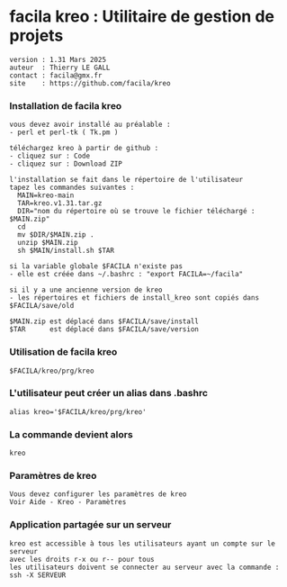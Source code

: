 # facila kreo : Utilitaire de gestion de projets
    
    version : 1.31 Mars 2025
    auteur  : Thierry LE GALL 
    contact : facila@gmx.fr
    site    : https://github.com/facila/kreo

### Installation de facila kreo
```
vous devez avoir installé au préalable :
- perl et perl-tk ( Tk.pm )

téléchargez kreo à partir de github :
- cliquez sur : Code
- cliquez sur : Download ZIP

l'installation se fait dans le répertoire de l'utilisateur
tapez les commandes suivantes :
  MAIN=kreo-main
  TAR=kreo.v1.31.tar.gz
  DIR="nom du répertoire où se trouve le fichier téléchargé : $MAIN.zip"
  cd
  mv $DIR/$MAIN.zip .
  unzip $MAIN.zip
  sh $MAIN/install.sh $TAR

si la variable globale $FACILA n'existe pas
- elle est créée dans ~/.bashrc : "export FACILA=~/facila"

si il y a une ancienne version de kreo
- les répertoires et fichiers de install_kreo sont copiés dans $FACILA/save/old

$MAIN.zip est déplacé dans $FACILA/save/install
$TAR      est déplacé dans $FACILA/save/version
```

### Utilisation de facila kreo
```
$FACILA/kreo/prg/kreo
```
### L'utilisateur peut créer un alias dans .bashrc
```
alias kreo='$FACILA/kreo/prg/kreo'
```
### La commande devient alors
```
kreo
```
### Paramètres de kreo
```
Vous devez configurer les paramètres de kreo
Voir Aide - Kreo - Paramètres
```
### Application partagée sur un serveur
```
kreo est accessible à tous les utilisateurs ayant un compte sur le serveur
avec les droits r-x ou r-- pour tous
les utilisateurs doivent se connecter au serveur avec la commande : ssh -X SERVEUR
```
